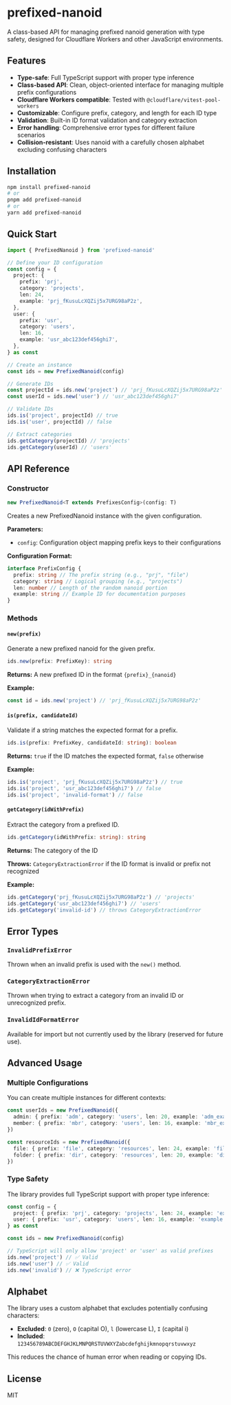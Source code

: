 # prefixed-nanoid

A class-based API for managing prefixed nanoid generation with type safety, designed for Cloudflare Workers and other JavaScript environments.

## Features

- **Type-safe**: Full TypeScript support with proper type inference
- **Class-based API**: Clean, object-oriented interface for managing multiple prefix configurations
- **Cloudflare Workers compatible**: Tested with `@cloudflare/vitest-pool-workers`
- **Customizable**: Configure prefix, category, and length for each ID type
- **Validation**: Built-in ID format validation and category extraction
- **Error handling**: Comprehensive error types for different failure scenarios
- **Collision-resistant**: Uses nanoid with a carefully chosen alphabet excluding confusing characters

## Installation

```bash
npm install prefixed-nanoid
# or
pnpm add prefixed-nanoid
# or
yarn add prefixed-nanoid
```

## Quick Start

```typescript
import { PrefixedNanoid } from 'prefixed-nanoid'

// Define your ID configuration
const config = {
  project: {
    prefix: 'prj',
    category: 'projects',
    len: 24,
    example: 'prj_fKusuLcXQZij5x7URG98aP2z',
  },
  user: {
    prefix: 'usr',
    category: 'users',
    len: 16,
    example: 'usr_abc123def456ghi7',
  },
} as const

// Create an instance
const ids = new PrefixedNanoid(config)

// Generate IDs
const projectId = ids.new('project') // 'prj_fKusuLcXQZij5x7URG98aP2z'
const userId = ids.new('user') // 'usr_abc123def456ghi7'

// Validate IDs
ids.is('project', projectId) // true
ids.is('user', projectId) // false

// Extract categories
ids.getCategory(projectId) // 'projects'
ids.getCategory(userId) // 'users'
```

## API Reference

### Constructor

```typescript
new PrefixedNanoid<T extends PrefixesConfig>(config: T)
```

Creates a new PrefixedNanoid instance with the given configuration.

**Parameters:**

- `config`: Configuration object mapping prefix keys to their configurations

**Configuration Format:**

```typescript
interface PrefixConfig {
  prefix: string // The prefix string (e.g., "prj", "file")
  category: string // Logical grouping (e.g., "projects")
  len: number // Length of the random nanoid portion
  example: string // Example ID for documentation purposes
}
```

### Methods

#### `new(prefix)`

Generate a new prefixed nanoid for the given prefix.

```typescript
ids.new(prefix: PrefixKey): string
```

**Returns:** A new prefixed ID in the format `{prefix}_{nanoid}`

**Example:**

```typescript
const id = ids.new('project') // 'prj_fKusuLcXQZij5x7URG98aP2z'
```

#### `is(prefix, candidateId)`

Validate if a string matches the expected format for a prefix.

```typescript
ids.is(prefix: PrefixKey, candidateId: string): boolean
```

**Returns:** `true` if the ID matches the expected format, `false` otherwise

**Example:**

```typescript
ids.is('project', 'prj_fKusuLcXQZij5x7URG98aP2z') // true
ids.is('project', 'usr_abc123def456ghi7') // false
ids.is('project', 'invalid-format') // false
```

#### `getCategory(idWithPrefix)`

Extract the category from a prefixed ID.

```typescript
ids.getCategory(idWithPrefix: string): string
```

**Returns:** The category of the ID

**Throws:** `CategoryExtractionError` if the ID format is invalid or prefix not recognized

**Example:**

```typescript
ids.getCategory('prj_fKusuLcXQZij5x7URG98aP2z') // 'projects'
ids.getCategory('usr_abc123def456ghi7') // 'users'
ids.getCategory('invalid-id') // throws CategoryExtractionError
```

## Error Types

### `InvalidPrefixError`

Thrown when an invalid prefix is used with the `new()` method.

### `CategoryExtractionError`

Thrown when trying to extract a category from an invalid ID or unrecognized prefix.

### `InvalidIdFormatError`

Available for import but not currently used by the library (reserved for future use).

## Advanced Usage

### Multiple Configurations

You can create multiple instances for different contexts:

```typescript
const userIds = new PrefixedNanoid({
  admin: { prefix: 'adm', category: 'users', len: 20, example: 'adm_example' },
  member: { prefix: 'mbr', category: 'users', len: 16, example: 'mbr_example' },
})

const resourceIds = new PrefixedNanoid({
  file: { prefix: 'file', category: 'resources', len: 24, example: 'file_example' },
  folder: { prefix: 'dir', category: 'resources', len: 20, example: 'dir_example' },
})
```

### Type Safety

The library provides full TypeScript support with proper type inference:

```typescript
const config = {
  project: { prefix: 'prj', category: 'projects', len: 24, example: 'example' },
  user: { prefix: 'usr', category: 'users', len: 16, example: 'example' },
} as const

const ids = new PrefixedNanoid(config)

// TypeScript will only allow 'project' or 'user' as valid prefixes
ids.new('project') // ✅ Valid
ids.new('user') // ✅ Valid
ids.new('invalid') // ❌ TypeScript error
```

## Alphabet

The library uses a custom alphabet that excludes potentially confusing characters:

- **Excluded**: `0` (zero), `O` (capital O), `l` (lowercase L), `I` (capital i)
- **Included**: `123456789ABCDEFGHJKLMNPQRSTUVWXYZabcdefghijkmnopqrstuvwxyz`

This reduces the chance of human error when reading or copying IDs.

## License

MIT
